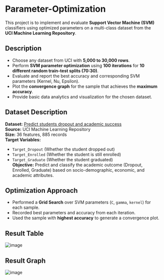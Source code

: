 # Parameter-Optimization

This project is to implement and evaluate **Support Vector Machine (SVM)** classifiers using optimized parameters on a multi-class dataset from the **UCI Machine Learning Repository**.

## Description
- Choose any dataset from UCI with **5,000 to 30,000 rows**.
- Perform **SVM parameter optimization** using **100 iterations** for **10 different random train-test splits (70:30)**.
- Evaluate and report the best accuracy and corresponding SVM parameters (Kernel, Nu, Epsilon).
- Plot the **convergence graph** for the sample that achieves the **maximum accuracy**.
- Provide basic data analytics and visualization for the chosen dataset.

## Dataset Description
**Dataset:** [Predict students dropout and academic success](https://archive.ics.uci.edu/dataset/697/predict+students+dropout+and+academic+success)  
**Source:** UCI Machine Learning Repository  
**Size:** 36 features, 885 records  
**Target Variables:**  
- `Target_Dropout` (Whether the student dropped out)  
- `Target_Enrolled` (Whether the student is still enrolled)  
- `Target_Graduate` (Whether the student graduated)  
**Objective:** Predict and classify the academic outcome (Dropout, Enrolled, Graduate) based on socio-demographic, economic, and academic attributes.

## Optimization Approach
- Performed a **Grid Search** over SVM parameters (`C`, `gamma`, `kernel`) for each sample.
- Recorded best parameters and accuracy from each iteration.
- Used the sample with **highest accuracy** to generate a convergence plot.

## Result Table
![image](https://github.com/user-attachments/assets/a119fb46-38b4-4595-9fb7-ab9da401a325)

## Result Graph
![image](https://github.com/user-attachments/assets/36c7fe30-5255-4537-bc3e-361042ac9654)

